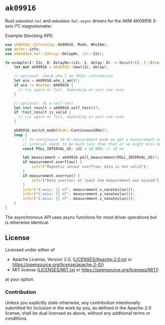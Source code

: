 <!--
SPDX-FileCopyrightText: Joonas Javanainen <joonas@merulogic.com>

SPDX-License-Identifier: MIT OR Apache-2.0
-->

# `ak09916`

Rust `embedded-hal` and `embedded-hal-async` drivers for the AKM AK09916 3-axis I²C magnetometer.

Example (blocking API):

```rust
use ak09916::{blocking::Ak09916, Mode, WhoIAm};
use defmt::info;
use embedded_hal::{delay::DelayNs, i2c::I2c};

fn example<I: I2c, D: DelayNs>(i2c: I, delay: D) -> Result<(), I::Error> {
    let mut ak09916 = Ak09916::new(i2c, delay);

    // optional: check who I am (WIA) information
    let wia = ak09916.who_i_am()?;
    if wia != WhoIAm::AK09916 {
      // try again or fail, depending on your use case
    }

    // optional: do a self-test
    let test_result = ak09916.self_test()?;
    if !test_result.is_valid {
      // try again or fail, depending on your use case
    }

    ak09916.switch_mode(Mode::Continuous10Hz)?;
    loop {
        // In continuous 10 Hz measurement mode we get a measurement every 100ms, so the poll
        // interval needs to be much less than that or we might miss measurements
        const POLL_INTERVAL_US: u32 = 10_000; // 10 ms

        let measurement = ak09916.poll_measurement(POLL_INTERVAL_US)?;
        if measurement.overflow() {
            info!("Magnetic sensor overflow: data is not valid");
        }
        if measurement.overrun() {
            info!("Data overrun: at least one measurement was missed");
        }
        info!("X-axis: {} nT", measurement.x_nanoteslas());
        info!("Y-axis: {} nT", measurement.y_nanoteslas());
        info!("Z-axis: {} nT", measurement.z_nanoteslas());
    }
}
```

The asynchronous API uses async functions for most driver operations but is otherwise identical.

## License

Licensed under either of

 * Apache License, Version 2.0, ([LICENSES/Apache-2.0.txt](LICENSES/Apache-2.0.txt) or <https://opensource.org/license/apache-2-0/>)
 * MIT license ([LICENSES/MIT.txt](LICENSES/MIT.txt) or <https://opensource.org/licenses/MIT/>)

at your option.

### Contribution

Unless you explicitly state otherwise, any contribution intentionally
submitted for inclusion in the work by you, as defined in the Apache-2.0
license, shall be dual licensed as above, without any additional terms or
conditions.

